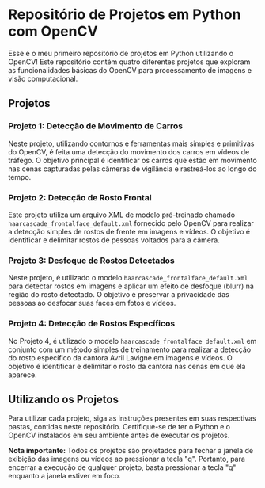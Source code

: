 # Repositório de Projetos em Python com OpenCV

Esse é o meu primeiro repositório de projetos em Python utilizando o OpenCV! Este repositório contém quatro diferentes projetos que exploram as funcionalidades básicas do OpenCV para processamento de imagens e visão computacional.

## Projetos

### Projeto 1: Detecção de Movimento de Carros

Neste projeto, utilizando contornos e ferramentas mais simples e primitivas do OpenCV, é feita uma detecção do movimento dos carros em vídeos de tráfego. O objetivo principal é identificar os carros que estão em movimento nas cenas capturadas pelas câmeras de vigilância e rastreá-los ao longo do tempo.

### Projeto 2: Detecção de Rosto Frontal

Este projeto utiliza um arquivo XML de modelo pré-treinado chamado `haarcascade_frontalface_default.xml` fornecido pelo OpenCV para realizar a detecção simples de rostos de frente em imagens e vídeos. O objetivo é identificar e delimitar rostos de pessoas voltados para a câmera.

### Projeto 3: Desfoque de Rostos Detectados

Neste projeto, é utilizado o modelo `haarcascade_frontalface_default.xml` para detectar rostos em imagens e aplicar um efeito de desfoque (blurr) na região do rosto detectado. O objetivo é preservar a privacidade das pessoas ao desfocar suas faces em fotos e vídeos.

### Projeto 4: Detecção de Rostos Específicos

No Projeto 4, é utilizado o modelo `haarcascade_frontalface_default.xml` em conjunto com um método simples de treinamento para realizar a detecção do rosto específico da cantora Avril Lavigne em imagens e vídeos. O objetivo é identificar e delimitar o rosto da cantora nas cenas em que ela aparece.

## Utilizando os Projetos

Para utilizar cada projeto, siga as instruções presentes em suas respectivas pastas, contidas neste repositório. Certifique-se de ter o Python e o OpenCV instalados em seu ambiente antes de executar os projetos.

**Nota importante:** Todos os projetos são projetados para fechar a janela de exibição das imagens ou vídeos ao pressionar a tecla "q". Portanto, para encerrar a execução de qualquer projeto, basta pressionar a tecla "q" enquanto a janela estiver em foco.
